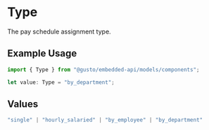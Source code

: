 # Type

The pay schedule assignment type.

## Example Usage

```typescript
import { Type } from "@gusto/embedded-api/models/components";

let value: Type = "by_department";
```

## Values

```typescript
"single" | "hourly_salaried" | "by_employee" | "by_department"
```